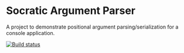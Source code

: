 # Socratic Argument Parser
A project to demonstrate positional argument parsing/serialization for a console application.

[![Build status](https://dev.azure.com/jesmith26/SocraticProgrammer/_apis/build/status/Libraries/Socratic.ArgParser-CI?branchName=dev)](https://dev.azure.com/jesmith26/SocraticProgrammer/_apis/build/status/Libraries/Socratic.ArgParser-CI?branchName=dev)
